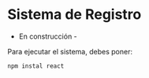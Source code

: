 <h1>Sistema de Registro</h1>

- En construcción - 

Para ejecutar el sistema, debes poner:

```npm instal react```
